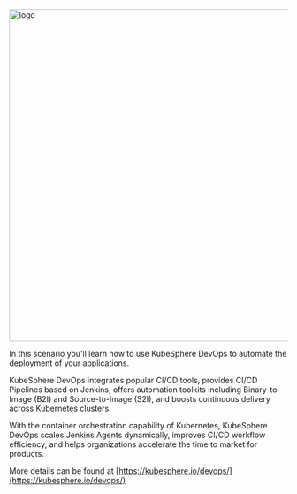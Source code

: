 <img src="https://raw.githubusercontent.com/kubesphere-sigs/katacoda-scenarios/master/Install-kubesphere-on-kubernetes/assets/images/kubesphere-logo.png" alt="logo" width="600" height="auto"/>

In this scenario you'll learn how to use KubeSphere DevOps to automate the deployment of your applications.

KubeSphere DevOps integrates popular CI/CD tools, provides CI/CD Pipelines based on Jenkins, offers automation toolkits including Binary-to-Image (B2I) and Source-to-Image (S2I), and boosts continuous delivery across Kubernetes clusters.

With the container orchestration capability of Kubernetes, KubeSphere DevOps scales Jenkins Agents dynamically, improves CI/CD workflow efficiency, and helps organizations accelerate the time to market for products.

More details can be found at [https://kubesphere.io/devops/](https://kubesphere.io/devops/)
